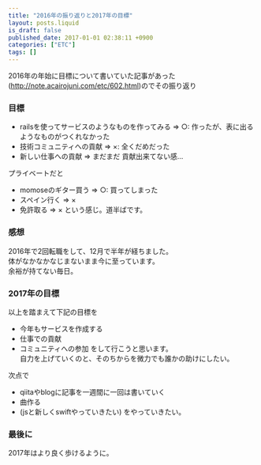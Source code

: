 ```yaml
---
title: "2016年の振り返りと2017年の目標"
layout: posts.liquid
is_draft: false
published_date: 2017-01-01 02:38:11 +0900
categories: ["ETC"]
tags: []
---
```


2016年の年始に目標について書いていた記事があった(http://note.acairojuni.com/etc/602.html)のでその振り返り

### 目標
- railsを使ってサービスのようなものを作ってみる =\> ○: 作ったが、表に出るようなものがつくれなかった
- 技術コミュニティへの貢献 =\> ×: 全くだめだった
- 新しい仕事への貢献 =\> まだまだ
貢献出来てない感…

プライベートだと

- momoseのギター買う =\> ○: 買ってしまった
- スペイン行く =\> ×
- 免許取る =\> ×
という感じ。道半ばです。

### 感想
2016年で2回転職をして、12月で半年が経ちました。  
体がなかなかなじまないまま今に至っています。  
余裕が持てない毎日。

### 2017年の目標
以上を踏まえて下記の目標を

- 今年もサービスを作成する
- 仕事での貢献
- コミュニティへの参加
をして行こうと思います。  
自力を上げていくのと、そのちからを微力でも誰かの助けにしたい。

次点で

- qiitaやblogに記事を一週間に一回は書いていく
- 曲作る
- (jsと新しくswiftやっていきたい)
をやっていきたい。

### 最後に
2017年はより良く歩けるように。



